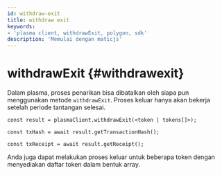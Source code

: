 ```yaml
---
id: withdraw-exit
title: withdraw exit
keywords:
- 'plasma client, withdrawExit, polygon, sdk'
description: 'Memulai dengan maticjs'
---
```


# withdrawExit  {#withdrawexit}

Dalam plasma, proses penarikan bisa dibatalkan oleh siapa pun menggunakan metode `withdrawExit`. Proses keluar hanya akan bekerja setelah periode tantangan selesai.

```
const result = plasmaClient.withdrawExit(<token | tokens[]>);

const txHash = await result.getTransactionHash();

const txReceipt = await result.getReceipt();

```

Anda juga dapat melakukan proses keluar untuk beberapa token dengan menyediakan daftar token dalam bentuk array.
